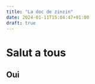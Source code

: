 ```yaml
---
title: "La doc de zinzin"
date: 2024-01-11T15:04:47+01:00
draft: true
---
```


# Salut a tous 

## Oui
